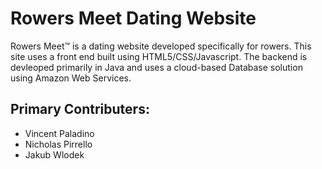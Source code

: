 # Rowers Meet Dating Website 

Rowers Meet™ is a dating website developed specifically for rowers. This site uses a front end built using HTML5/CSS/Javascript. The backend is devleoped primarily in Java and uses a cloud-based Database solution using Amazon Web Services.




## Primary Contributers:
- Vincent Paladino
- Nicholas Pirrello
- Jakub Wlodek

